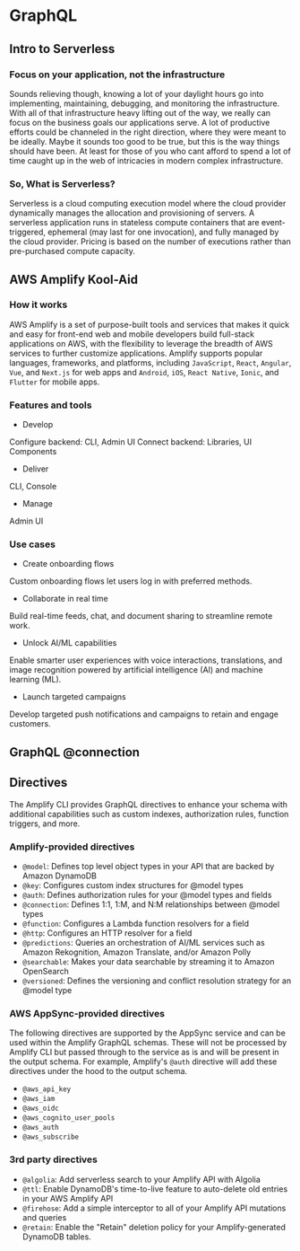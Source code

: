 # GraphQL

## Intro to Serverless

### Focus on your application, not the infrastructure

Sounds relieving though, knowing a lot of your daylight hours go into implementing, maintaining, debugging, and monitoring the infrastructure. With all of that infrastructure heavy lifting out of the way, we really can focus on the business goals our applications serve. A lot of productive efforts could be channeled in the right direction, where they were meant to be ideally. Maybe it sounds too good to be true, but this is the way things should have been. At least for those of you who cant afford to spend a lot of time caught up in the web of intricacies in modern complex infrastructure.

### So, What is Serverless?

Serverless is a cloud computing execution model where the cloud provider dynamically manages the allocation and provisioning of servers. A serverless application runs in stateless compute containers that are event-triggered, ephemeral (may last for one invocation), and fully managed by the cloud provider. Pricing is based on the number of executions rather than pre-purchased compute capacity.

## AWS Amplify Kool-Aid

### How it works

AWS Amplify is a set of purpose-built tools and services that makes it quick and easy for front-end web and mobile developers build full-stack applications on AWS, with the flexibility to leverage the breadth of AWS services to further customize applications. Amplify supports popular languages, frameworks, and platforms, including `JavaScript`, `React`, `Angular`, `Vue`, and `Next.js` for web apps and `Android`, `iOS`, `React Native`, `Ionic`, and `Flutter` for mobile apps.

### Features and tools

- Develop

Configure backend: CLI, Admin UI
Connect backend: Libraries, UI Components

- Deliver

CLI, Console

- Manage

Admin UI

### Use cases

- Create onboarding flows

Custom onboarding flows let users log in with preferred methods.

- Collaborate in real time

Build real-time feeds, chat, and document sharing to streamline remote work.

- Unlock AI/ML capabilities

Enable smarter user experiences with voice interactions, translations, and image recognition powered by artificial intelligence (AI) and machine learning (ML).

- Launch targeted campaigns

Develop targeted push notifications and campaigns to retain and engage customers.

## GraphQL @connection

## Directives

The Amplify CLI provides GraphQL directives to enhance your schema with additional capabilities such as custom indexes, authorization rules, function triggers, and more.

### Amplify-provided directives

- `@model`: Defines top level object types in your API that are backed by Amazon DynamoDB
- `@key`: Configures custom index structures for @model types
- `@auth`: Defines authorization rules for your @model types and fields
- `@connection`: Defines 1:1, 1:M, and N:M relationships between @model types
- `@function`: Configures a Lambda function resolvers for a field
- `@http`: Configures an HTTP resolver for a field
- `@predictions`: Queries an orchestration of AI/ML services such as Amazon Rekognition, Amazon Translate, and/or Amazon Polly
- `@searchable`: Makes your data searchable by streaming it to Amazon OpenSearch
- `@versioned`: Defines the versioning and conflict resolution strategy for an @model type

### AWS AppSync-provided directives

The following directives are supported by the AppSync service and can be used within the Amplify GraphQL schemas. These will not be processed by Amplify CLI but passed through to the service as is and will be present in the output schema. For example, Amplify's `@auth` directive will add these directives under the hood to the output schema.

- `@aws_api_key`
- `@aws_iam`
- `@aws_oidc`
- `@aws_cognito_user_pools`
- `@aws_auth`
- `@aws_subscribe`

### 3rd party directives

- `@algolia`: Add serverless search to your Amplify API with Algolia
- `@ttl`: Enable DynamoDB's time-to-live feature to auto-delete old entries in your AWS Amplify API
- `@firehose`: Add a simple interceptor to all of your Amplify API mutations and queries
- `@retain`: Enable the "Retain" deletion policy for your Amplify-generated DynamoDB tables.
